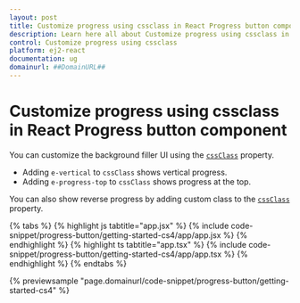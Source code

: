 ```yaml
---
layout: post
title: Customize progress using cssclass in React Progress button component | Syncfusion
description: Learn here all about Customize progress using cssclass in Syncfusion React Progress button component of Syncfusion Essential JS 2 and more.
control: Customize progress using cssclass 
platform: ej2-react
documentation: ug
domainurl: ##DomainURL##
---
```


# Customize progress using cssclass in React Progress button component

You can customize the background filler UI using the [`cssClass`](https://ej2.syncfusion.com/react/documentation/api/progress-button/#cssClass) property.

* Adding `e-vertical` to `cssClass` shows vertical progress.
* Adding `e-progress-top` to `cssClass` shows progress at the top.

You can also show reverse progress by adding custom class to the [`cssClass`](https://ej2.syncfusion.com/react/documentation/api/progress-button/#cssClass) property.

{% tabs %}
{% highlight js tabtitle="app.jsx" %}
{% include code-snippet/progress-button/getting-started-cs4/app/app.jsx %}
{% endhighlight %}
{% highlight ts tabtitle="app.tsx" %}
{% include code-snippet/progress-button/getting-started-cs4/app/app.tsx %}
{% endhighlight %}
{% endtabs %}

 {% previewsample "page.domainurl/code-snippet/progress-button/getting-started-cs4" %}